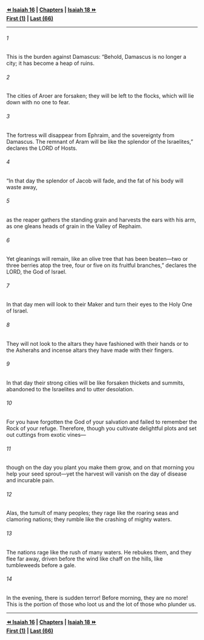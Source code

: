   
**[⏪ Isaiah 16](./Isaiah%2016.md) | [Chapters](./_index.md) | [Isaiah 18 ⏩](./Isaiah%2018.md)**  
**[First (1)](./Isaiah%201.md) | [Last (66)](./Isaiah%2066.md)**  
  
---  
  
###### 1  
This is the burden against Damascus: “Behold, Damascus is no longer a city; it has become a heap of ruins.  
  
###### 2  
The cities of Aroer are forsaken; they will be left to the flocks, which will lie down with no one to fear.  
  
###### 3  
The fortress will disappear from Ephraim, and the sovereignty from Damascus. The remnant of Aram will be like the splendor of the Israelites,” declares the LORD of Hosts.  
  
###### 4  
“In that day the splendor of Jacob will fade, and the fat of his body will waste away,  
  
###### 5  
as the reaper gathers the standing grain and harvests the ears with his arm, as one gleans heads of grain in the Valley of Rephaim.  
  
###### 6  
Yet gleanings will remain, like an olive tree that has been beaten—two or three berries atop the tree, four or five on its fruitful branches,” declares the LORD, the God of Israel.  
  
###### 7  
In that day men will look to their Maker and turn their eyes to the Holy One of Israel.  
  
###### 8  
They will not look to the altars they have fashioned with their hands or to the Asherahs and incense altars they have made with their fingers.  
  
###### 9  
In that day their strong cities will be like forsaken thickets and summits, abandoned to the Israelites and to utter desolation.  
  
###### 10  
For you have forgotten the God of your salvation and failed to remember the Rock of your refuge. Therefore, though you cultivate delightful plots and set out cuttings from exotic vines—  
  
###### 11  
though on the day you plant you make them grow, and on that morning you help your seed sprout—yet the harvest will vanish on the day of disease and incurable pain.  
  
###### 12  
Alas, the tumult of many peoples; they rage like the roaring seas and clamoring nations; they rumble like the crashing of mighty waters.  
  
###### 13  
The nations rage like the rush of many waters. He rebukes them, and they flee far away, driven before the wind like chaff on the hills, like tumbleweeds before a gale.  
  
###### 14  
In the evening, there is sudden terror! Before morning, they are no more! This is the portion of those who loot us and the lot of those who plunder us.  
  
  
---  
  
**[⏪ Isaiah 16](./Isaiah%2016.md) | [Chapters](./_index.md) | [Isaiah 18 ⏩](./Isaiah%2018.md)**  
**[First (1)](./Isaiah%201.md) | [Last (66)](./Isaiah%2066.md)**  
  
